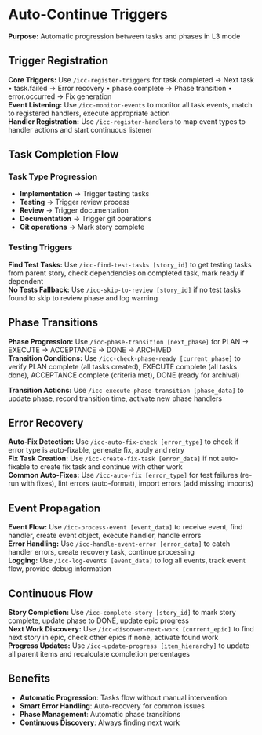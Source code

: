 # Auto-Continue Triggers

**Purpose:** Automatic progression between tasks and phases in L3 mode

## Trigger Registration

**Core Triggers:** Use `/icc-register-triggers` for task.completed → Next task • task.failed → Error recovery • phase.complete → Phase transition • error.occurred → Fix generation  
**Event Listening:** Use `/icc-monitor-events` to monitor all task events, match to registered handlers, execute appropriate action  
**Handler Registration:** Use `/icc-register-handlers` to map event types to handler actions and start continuous listener

## Task Completion Flow

### Task Type Progression
- **Implementation** → Trigger testing tasks
- **Testing** → Trigger review process
- **Review** → Trigger documentation
- **Documentation** → Trigger git operations
- **Git operations** → Mark story complete

### Testing Triggers
**Find Test Tasks:** Use `/icc-find-test-tasks [story_id]` to get testing tasks from parent story, check dependencies on completed task, mark ready if dependent  
**No Tests Fallback:** Use `/icc-skip-to-review [story_id]` if no test tasks found to skip to review phase and log warning

## Phase Transitions

**Phase Progression:** Use `/icc-phase-transition [next_phase]` for PLAN → EXECUTE → ACCEPTANCE → DONE → ARCHIVED  
**Transition Conditions:** Use `/icc-check-phase-ready [current_phase]` to verify PLAN complete (all tasks created), EXECUTE complete (all tasks done), ACCEPTANCE complete (criteria met), DONE (ready for archival)

**Transition Actions:** Use `/icc-execute-phase-transition [phase_data]` to update phase, record transition time, activate new phase handlers

## Error Recovery

**Auto-Fix Detection:** Use `/icc-auto-fix-check [error_type]` to check if error type is auto-fixable, generate fix, apply and retry  
**Fix Task Creation:** Use `/icc-create-fix-task [error_data]` if not auto-fixable to create fix task and continue with other work  
**Common Auto-Fixes:** Use `/icc-auto-fix [error_type]` for test failures (re-run with fixes), lint errors (auto-format), import errors (add missing imports)

## Event Propagation

**Event Flow:** Use `/icc-process-event [event_data]` to receive event, find handler, create event object, execute handler, handle errors  
**Error Handling:** Use `/icc-handle-event-error [error_data]` to catch handler errors, create recovery task, continue processing  
**Logging:** Use `/icc-log-events [event_data]` to log all events, track event flow, provide debug information

## Continuous Flow

**Story Completion:** Use `/icc-complete-story [story_id]` to mark story complete, update phase to DONE, update epic progress  
**Next Work Discovery:** Use `/icc-discover-next-work [current_epic]` to find next story in epic, check other epics if none, activate found work  
**Progress Updates:** Use `/icc-update-progress [item_hierarchy]` to update all parent items and recalculate completion percentages

## Benefits

- **Automatic Progression**: Tasks flow without manual intervention
- **Smart Error Handling**: Auto-recovery for common issues
- **Phase Management**: Automatic phase transitions
- **Continuous Discovery**: Always finding next work